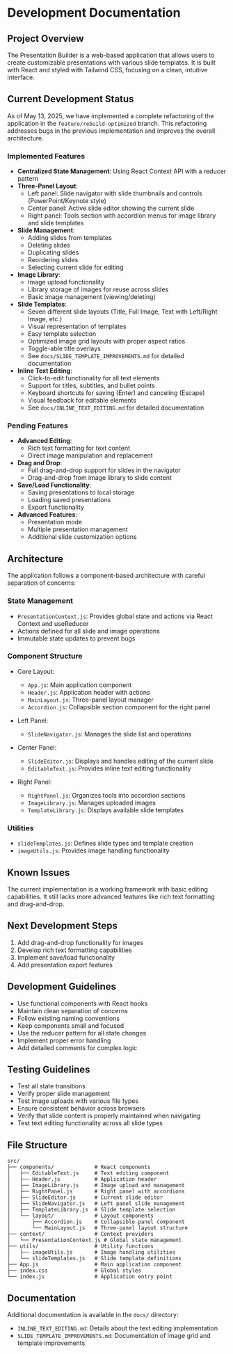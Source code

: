 # Development Documentation

## Project Overview
The Presentation Builder is a web-based application that allows users to create customizable presentations with various slide templates. It is built with React and styled with Tailwind CSS, focusing on a clean, intuitive interface.

## Current Development Status
As of May 13, 2025, we have implemented a complete refactoring of the application in the `feature/rebuild-optimized` branch. This refactoring addresses bugs in the previous implementation and improves the overall architecture.

### Implemented Features
- **Centralized State Management**: Using React Context API with a reducer pattern
- **Three-Panel Layout**:
  - Left panel: Slide navigator with slide thumbnails and controls (PowerPoint/Keynote style)
  - Center panel: Active slide editor showing the current slide
  - Right panel: Tools section with accordion menus for image library and slide templates
- **Slide Management**:
  - Adding slides from templates
  - Deleting slides
  - Duplicating slides
  - Reordering slides
  - Selecting current slide for editing
- **Image Library**:
  - Image upload functionality
  - Library storage of images for reuse across slides
  - Basic image management (viewing/deleting)
- **Slide Templates**:
  - Seven different slide layouts (Title, Full Image, Text with Left/Right Image, etc.)
  - Visual representation of templates
  - Easy template selection
  - Optimized image grid layouts with proper aspect ratios
  - Toggle-able title overlays
  - See `docs/SLIDE_TEMPLATE_IMPROVEMENTS.md` for detailed documentation
- **Inline Text Editing**:
  - Click-to-edit functionality for all text elements
  - Support for titles, subtitles, and bullet points
  - Keyboard shortcuts for saving (Enter) and canceling (Escape)
  - Visual feedback for editable elements
  - See `docs/INLINE_TEXT_EDITING.md` for detailed documentation

### Pending Features
- **Advanced Editing**:
  - Rich text formatting for text content
  - Direct image manipulation and replacement
- **Drag and Drop**:
  - Full drag-and-drop support for slides in the navigator
  - Drag-and-drop from image library to slide content
- **Save/Load Functionality**:
  - Saving presentations to local storage
  - Loading saved presentations
  - Export functionality
- **Advanced Features**:
  - Presentation mode
  - Multiple presentation management
  - Additional slide customization options

## Architecture
The application follows a component-based architecture with careful separation of concerns:

### State Management
- `PresentationContext.js`: Provides global state and actions via React Context and useReducer
- Actions defined for all slide and image operations
- Immutable state updates to prevent bugs

### Component Structure
- Core Layout:
  - `App.js`: Main application component
  - `Header.js`: Application header with actions
  - `MainLayout.js`: Three-panel layout manager
  - `Accordion.js`: Collapsible section component for the right panel

- Left Panel:
  - `SlideNavigator.js`: Manages the slide list and operations

- Center Panel:
  - `SlideEditor.js`: Displays and handles editing of the current slide
  - `EditableText.js`: Provides inline text editing functionality

- Right Panel:
  - `RightPanel.js`: Organizes tools into accordion sections
  - `ImageLibrary.js`: Manages uploaded images
  - `TemplateLibrary.js`: Displays available slide templates

### Utilities
- `slideTemplates.js`: Defines slide types and template creation
- `imageUtils.js`: Provides image handling functionality

## Known Issues
The current implementation is a working framework with basic editing capabilities. It still lacks more advanced features like rich text formatting and drag-and-drop.

## Next Development Steps
1. Add drag-and-drop functionality for images
2. Develop rich text formatting capabilities
3. Implement save/load functionality
4. Add presentation export features

## Development Guidelines
- Use functional components with React hooks
- Maintain clean separation of concerns
- Follow existing naming conventions
- Keep components small and focused
- Use the reducer pattern for all state changes
- Implement proper error handling
- Add detailed comments for complex logic

## Testing Guidelines
- Test all state transitions
- Verify proper slide management
- Test image uploads with various file types
- Ensure consistent behavior across browsers
- Verify that slide content is properly maintained when navigating
- Test text editing functionality across all slide types

## File Structure
```
src/
├── components/             # React components
│   ├── EditableText.js     # Text editing component
│   ├── Header.js           # Application header
│   ├── ImageLibrary.js     # Image upload and management
│   ├── RightPanel.js       # Right panel with accordions
│   ├── SlideEditor.js      # Current slide editor
│   ├── SlideNavigator.js   # Left panel slide management
│   ├── TemplateLibrary.js  # Slide template selection
│   └── layout/             # Layout components
│       ├── Accordion.js    # Collapsible panel component
│       └── MainLayout.js   # Three-panel layout structure
├── context/                # Context providers
│   └── PresentationContext.js # Global state management
├── utils/                  # Utility functions
│   ├── imageUtils.js       # Image handling utilities
│   └── slideTemplates.js   # Slide template definitions
├── App.js                  # Main application component
├── index.css               # Global styles
└── index.js                # Application entry point
```

## Documentation
Additional documentation is available in the `docs/` directory:
- `INLINE_TEXT_EDITING.md`: Details about the text editing implementation
- `SLIDE_TEMPLATE_IMPROVEMENTS.md`: Documentation of image grid and template improvements
